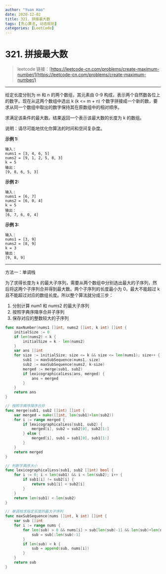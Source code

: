 ```yaml
---
author: "Yuan Hao"
date: 2020-12-02
title: 321. 拼接最大数
tags: [贪心算法, 动态规划]
categories: [LeetCode]
---
```


# 321. 拼接最大数

> leetcode 链接：[https://leetcode-cn.com/problems/create-maximum-number/](https://leetcode-cn.com/problems/create-maximum-number/)

---
给定长度分别为 m 和 n 的两个数组，其元素由 0-9 构成，表示两个自然数各位上的数字。现在从这两个数组中选出 k (k <= m + n) 个数字拼接成一个新的数，要求从同一个数组中取出的数字保持其在原数组中的相对顺序。

求满足该条件的最大数。结果返回一个表示该最大数的长度为 k 的数组。

说明：请尽可能地优化你算法的时间和空间复杂度。

**示例 1:**
```
输入：
nums1 = [3, 4, 6, 5]
nums2 = [9, 1, 2, 5, 8, 3]
k = 5
输出：
[9, 8, 6, 5, 3]
```

**示例 2:**
```
输入：
nums1 = [6, 7]
nums2 = [6, 0, 4]
k = 5
输出：
[6, 7, 6, 0, 4]
```

**示例 3:**
```
输入：
nums1 = [3, 9]
nums2 = [8, 9]
k = 3
输出：
[9, 8, 9]
```
---

方法一：单调栈

为了求得长度为 k 的最大子序列，需要从两个数组中分别选出最大的子序列，然后将这两个子序列合并得到最大数。两个子序列的长度最小为 0，最大不能超过 k 且不能超过对应的数组长度。所以整个算法就分成三步：
1. 分别计算 num1 和 nums2 的最大子序列
2. 按照字典序降序合并子序列
3. 保存对应的整数较大的子序列

```go
func maxNumber(nums1 []int, nums2 []int, k int) []int {
	initialSize := 0
	if len(nums2) < k {
		initialSize = k - len(nums2)
	}
	var ans []int
	for size := initialSize; size <= k && size <= len(nums1); size++ {
		sub1 := maxSubSequence(nums1, size)
		sub2 := maxSubSequence(nums2, k-size)
		merged := merge(sub1, sub2)
		if lexicographicalLess(ans, merged) {
			ans = merged
		}
	}
	return ans
}

// 按照字典序降序合并
func merge(sub1, sub2 []int) []int {
	var merged = make([]int, len(sub1)+len(sub2))
	for i := range merged {
		if lexicographicalLess(sub1, sub2) {
			merged[i], sub2 = sub2[0], sub2[1:]
		} else {
			merged[i], sub1 = sub1[0], sub1[1:]
		}
	}
	return merged
}

// 判断字典序大小
func lexicographicalLess(sub1, sub2 []int) bool {
	for i := 0; i < len(sub1) && i < len(sub2); i++ {
		if sub1[i] != sub2[i] {
			return sub1[i] < sub2[i]
		}
	}
	return len(sub1) < len(sub2)
}

// 单调栈求指定长度的最大子序列
func maxSubSequence(nums []int, k int) []int {
	var sub []int
	for i := range nums {
		for len(sub) > 0 && nums[i] > sub[len(sub)-1] && len(sub)+len(nums)-i-1 >= k {
			sub = sub[:len(sub)-1]
		}
		if len(sub) < k {
			sub = append(sub, nums[i])
		}
	}
	return sub
}
```